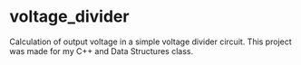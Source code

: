 # voltage_divider
Calculation of output voltage in a simple voltage divider circuit. This project was made for my C++ and Data Structures class.
